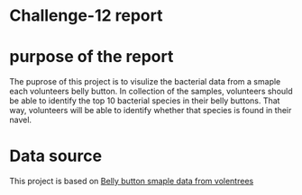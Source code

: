 # Challenge-12 report
# purpose of the report

The puprose of this project is to visulize the bacterial data from a smaple each volunteers belly button. In collection of the samples, volunteers should be able to identify the top 10 bacterial species in their belly buttons. That way, volunteers will be able to identify whether that species is found in their navel.

# Data source
This project is based on  [Belly button smaple data from volentrees](https://github.com/SiedHM/Belly-Button-Biodiversity/blob/main/samples.json)
